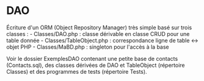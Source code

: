 # DAO
Écriture d'un ORM (Object Repository Manager) très simple basé sur trois classes :
    - Classes/DAO.php : classe dérivable en classe CRUD pour une table donnée
    - Classes/TableObject.php : correspondance ligne de table <-> objet PHP
    - Classes/MaBD.php : singleton pour l'accès à la base

Voir le dossier ExemplesDAO contenant une petite base de contacts (Contacts.sql), des classes dérivées de DAO et
TableObject (répertoire Classes) et des programmes de tests (répertoire Tests).

